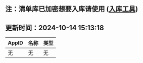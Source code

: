 ## 注：清单库已加密想要入库请使用 ([入库工具](https://github.com/BlankTMing/ManifestAutoUpdate/releases))

## 更新时间：2024-10-14 15:13:18
| AppID | 名称 | 类型  |
| :-------------------- | :----------------------------- | :----------- |
| 无 | 无 | 无 |
